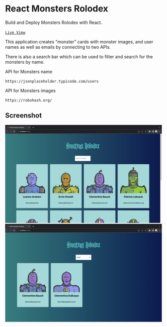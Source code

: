# React Monsters Rolodex

Build and Deploy Monsters Rolodex with React.

[`Live View`]()

This application creates “monster” cards with monster images, and user names as well as emails by connecting to two APIs.

There is also a search bar which can be used to filter and search for the monsters by name.

API for Monsters name

```
https://jsonplaceholder.typicode.com/users
```

API for Monsters images

```
https://robohash.org/
```

## Screenshot

![](/screenshot/app01.png)
![](/screenshot/app02.png)
